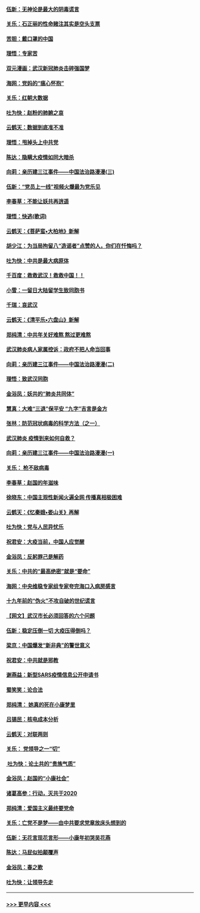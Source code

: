 #### [伍新：无神论是最大的阴毒谎言](../pages/nsc993/n11846129.md?t=02061811) 
#### [关乐：石正丽的性命赌注其实是空头支票](../pages/nsc993/n11846109.md?t=02061811) 
#### [苦胆：戴口罩的中国](../pages/nsc993/n11845576.md?t=02061811) 
#### [理悟：专家苦](../pages/nsc993/n11845564.md?t=02061811) 
#### [双元漫画：武汉新冠肺炎击碎强国梦](../pages/nsc993/n11843320.md?t=02061811) 
#### [海网：党妈的“瘟心怀抱”](../pages/nsc993/n11840740.md?t=02061811) 
#### [关乐：红朝大数据](../pages/nsc993/n11840675.md?t=02061811) 
#### [吐为快：赵粉的肺腑之哀](../pages/nsc993/n11840618.md?t=02061811) 
#### [云鹤天：数据到底准不准](../pages/nsc993/n11840325.md?t=02061811) 
#### [理悟：甩掉头上中共党](../pages/nsc993/n11838826.md?t=02061811) 
#### [陈达：隐瞒大疫情如同大暗杀](../pages/nsc993/n11838771.md?t=02061811) 
#### [向莉：亲历建三江事件——中国法治路漫漫(三)](../pages/nsc993/n11831825.md?t=02061811) 
#### [伍新：“党员上一线”视频火爆最为党乐见](../pages/nsc993/n11838200.md?t=02061811) 
#### [李春草：不能让妖共再逍遥](../pages/nsc993/n11838102.md?t=02061811) 
#### [理悟：快逃(歌词)](../pages/nsc993/n11838083.md?t=02061811) 
#### [云鹤天：《菩萨蛮▪大柏地》新解](../pages/nsc993/n11838059.md?t=02061811) 
#### [胡少江：为当局拘留八“造谣者”点赞的人，你们在忏悔吗？](../pages/nsc993/n11836801.md?t=02061811) 
#### [吐为快：中共是最大病原体](../pages/nsc993/n11836748.md?t=02061811) 
#### [千百度：救救武汉！救救中国！！](../pages/nsc993/n11836145.md?t=02061811) 
#### [小雪：一留日大陆留学生致同胞书](../pages/nsc993/n11834624.md?t=02061811) 
#### [千瑞：哀武汉](../pages/nsc993/n11833647.md?t=02061811) 
#### [云鹤天：《清平乐▪六盘山》新解](../pages/nsc993/n11833611.md?t=02061811) 
#### [郑纯清：中共年关好难熬 熬过更难熬](../pages/nsc993/n11833489.md?t=02061811) 
#### [武汉肺炎病人家属控诉：政府不把人命当回事](../pages/nsc993/n11833205.md?t=02061811) 
#### [向莉：亲历建三江事件——中国法治路漫漫(二)](../pages/nsc993/n11829102.md?t=02061811) 
#### [理悟：致武汉同胞](../pages/nsc993/n11831522.md?t=02061811) 
#### [金浴凤：妖共的“肺炎共同体”](../pages/nsc993/n11829448.md?t=02061811) 
#### [慧真：大难“三退”保平安 “九字”吉言是金方](../pages/nsc993/n11829501.md?t=02061811) 
#### [张林：防范冠状病毒的科学方法（之一）](../pages/nsc993/n11828618.md?t=02061811) 
#### [武汉肺炎 疫情到来如何自救？](../pages/nsc993/n11827632.md?t=02061811) 
#### [向莉：亲历建三江事件——中国法治路漫漫(一)](../pages/nsc993/n11827190.md?t=02061811) 
#### [关乐： 枪不敌病毒](../pages/nsc993/n11826746.md?t=02061811) 
#### [李春草：赵国的年滋味](../pages/nsc993/n11826321.md?t=02061811) 
#### [徐晓东：中国主观性新闻火遍全网 传播真相极困难](../pages/nsc993/n11826508.md?t=02061811) 
#### [云鹤天：《忆秦娥▪娄山关》再解](../pages/nsc993/n11824682.md?t=02061811) 
#### [吐为快：党与人民异忧乐](../pages/nsc993/n11824660.md?t=02061811) 
#### [祝君安：大疫当前，中国人应觉醒](../pages/nsc993/n11821946.md?t=02061811) 
#### [金浴凤：反躬罪己是解药](../pages/nsc993/n11820280.md?t=02061811) 
#### [关乐：中共的“最高绝密”就是“要命”](../pages/nsc993/n11816946.md?t=02061811) 
#### [海网：中央维稳专家组专家夸完海口入病房感言](../pages/nsc993/n11815138.md?t=02061811) 
#### [十九年前的“伪火”不攻自破的世纪谎言](../pages/nsc993/n11813238.md?t=02061811) 
#### [【网文】武汉市长必须回答的六个问题](../pages/nsc993/n11813848.md?t=02061811) 
#### [伍新：稳定压倒一切 大疫压得倒吗？](../pages/nsc993/n11812634.md?t=02061811) 
#### [梁京：中国爆发“新非典”的警世意义](../pages/nsc993/n11812554.md?t=02061811) 
#### [祝君安：中共就是邪教](../pages/nsc993/n11812431.md?t=02061811) 
#### [谢燕益：新型SARS疫情信息公开申请书](../pages/nsc993/n11808840.md?t=02061811) 
#### [蜀笑笑：论合法](../pages/nsc993/n11808064.md?t=02061811) 
#### [郑纯清： 她真的死在小康梦里](../pages/nsc993/n11806623.md?t=02061811) 
#### [吕锡民：核电成本分析](../pages/nsc993/n11806284.md?t=02061811) 
#### [云鹤天：对联两则](../pages/nsc993/n11805957.md?t=02061811) 
#### [关乐： 党领导之一“切”](../pages/nsc993/n11804505.md?t=02061811) 
#### [ 吐为快：论土共的“贵族气质”](../pages/nsc993/n11804490.md?t=02061811) 
#### [金浴凤：赵国的“小康社会”](../pages/nsc993/n11804452.md?t=02061811) 
#### [诸葛高参：行动，灭共于2020](../pages/nsc993/n11804120.md?t=02061811) 
#### [郑纯清：爱国主义最终要党命](../pages/nsc993/n11802197.md?t=02061811) 
#### [关乐：亡党不是梦——由中共要求党章放床头想到的](../pages/nsc993/n11802156.md?t=02061811) 
#### [伍新：无花言现花言形——小康年初哭吴花燕](../pages/nsc993/n11800044.md?t=02061811) 
#### [陈达：马屁似拍颠覆声](../pages/nsc993/n11800010.md?t=02061811) 
#### [金浴凤：春之歌](../pages/nsc993/n11797687.md?t=02061811) 
#### [吐为快：让领导先走](../pages/nsc993/n11797512.md?t=02061811) 

----
#### [ >>> 更早内容 <<< ](../indexes/nsc993-earlier.md)
